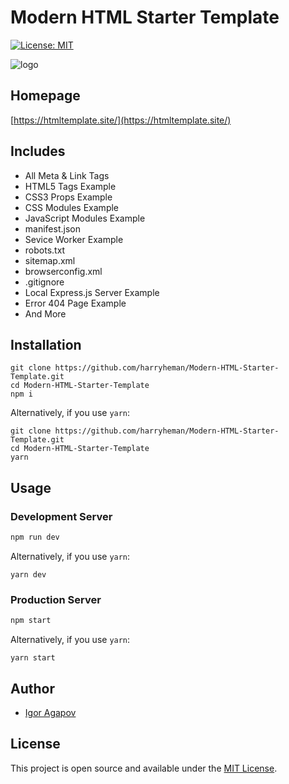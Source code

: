 # Modern HTML Starter Template

[![License: MIT](https://img.shields.io/badge/License-MIT-blue.svg)](https://opensource.org/licenses/MIT)

![logo](https://htmltemplate.site/logo.png)

## Homepage

[https://htmltemplate.site/](https://htmltemplate.site/)

## Includes

- All Meta & Link Tags
- HTML5 Tags Example
- CSS3 Props Example
- CSS Modules Example
- JavaScript Modules Example
- manifest.json
- Sevice Worker Example
- robots.txt
- sitemap.xml
- browserconfig.xml
- .gitignore
- Local Express.js Server Example
- Error 404 Page Example
- And More

## Installation

```
git clone https://github.com/harryheman/Modern-HTML-Starter-Template.git
cd Modern-HTML-Starter-Template
npm i
```

Alternatively, if you use `yarn`:
```
git clone https://github.com/harryheman/Modern-HTML-Starter-Template.git
cd Modern-HTML-Starter-Template
yarn
```

## Usage

### Development Server

```bash
npm run dev
```

Alternatively, if you use `yarn`:
```
yarn dev
```

### Production Server

```bash
npm start
```

Alternatively, if you use `yarn`:
```
yarn start
```

## Author

- [Igor Agapov](https://github.com/harryheman)

## License

This project is open source and available under the [MIT License](LICENSE).
